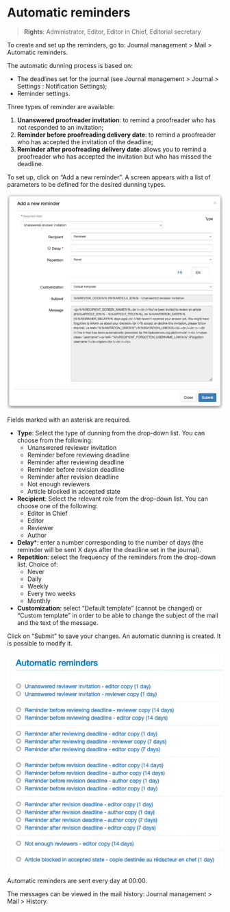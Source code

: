 # Automatic reminders
> **Rights**: Administrator, Editor, Editor in Chief, Editorial secretary

To create and set up the reminders, go to: Journal management > Mail > Automatic reminders.

The automatic dunning process is based on:
+ The deadlines set for the journal (see Journal management > Journal > Settings : Notification Settings);
+ Reminder settings.

Three types of reminder are available:
1. **Unanswered proofreader invitation**: to remind a proofreader who has not responded to an invitation;
2. **Reminder before proofreading delivery date**: to remind a proofreader who has accepted the invitation of the deadline;
3. **Reminder after proofreading delivery date**: allows you to remind a proofreader who has accepted the invitation but who has missed the deadline.

To set up, click on “Add a new reminder”. A screen appears with a list of parameters to be defined for the desired dunning types.

![Alt text](img/reminders-1.png "Add a new reminder: form")

Fields marked with an asterisk are required.

+ **Type**: Select the type of dunning from the drop-down list. You can choose from the following:
  + Unanswered reviewer invitation 
  + Reminder before reviewing deadline 
  + Reminder after reviewing deadline 
  + Reminder before revision deadline 
  + Reminder after revision deadline 
  + Not enough reviewers 
  + Article blocked in accepted state
+ **Recipient**: Select the relevant role from the drop-down list. You can choose one of the following:
  + Editor in Chief 
  + Editor 
  + Reviewer 
  + Author
+ **Delay***: enter a number corresponding to the number of days (the reminder will be sent X days after the deadline set in the journal).
+ **Repetition**: select the frequency of the reminders from the drop-down list. Choice of:
  + Never
  + Daily
  + Weekly
  + Every two weeks 
  + Monthly
+ **Customization**: select “Default template” (cannot be changed) or “Custom template” in order to be able to change the subject of the mail and the text of the message.

Click on “Submit” to save your changes. An automatic dunning is created. It is possible to modify it.

![Alt text](img/reminders-2.png "Automatic reminders: list of reminders")

Automatic reminders are sent every day at 00:00.

The messages can be viewed in the mail history: Journal management > Mail > History.